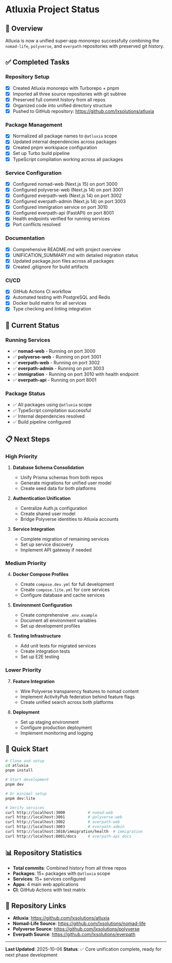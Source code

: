 # Atluxia Project Status

## 🎯 Overview

Atluxia is now a unified super-app monorepo successfully combining the `nomad-life`, `polyverse`, and `everpath` repositories with preserved git history.

## ✅ Completed Tasks

### Repository Setup
- [x] Created Atluxia monorepo with Turborepo + pnpm
- [x] Imported all three source repositories with git subtree
- [x] Preserved full commit history from all repos
- [x] Organized code into unified directory structure
- [x] Pushed to GitHub repository: https://github.com/lxsolutions/atluxia

### Package Management
- [x] Normalized all package names to `@atluxia` scope
- [x] Updated internal dependencies across packages
- [x] Created pnpm workspace configuration
- [x] Set up Turbo build pipeline
- [x] TypeScript compilation working across all packages

### Service Configuration
- [x] Configured nomad-web (Next.js 15) on port 3000
- [x] Configured polyverse-web (Next.js 14) on port 3001
- [x] Configured everpath-web (Next.js 14) on port 3002
- [x] Configured everpath-admin (Next.js 14) on port 3003
- [x] Configured immigration service on port 3010
- [x] Configured everpath-api (FastAPI) on port 8001
- [x] Health endpoints verified for running services
- [x] Port conflicts resolved

### Documentation
- [x] Comprehensive README.md with project overview
- [x] UNIFICATION_SUMMARY.md with detailed migration status
- [x] Updated package.json files across all packages
- [x] Created .gitignore for build artifacts

### CI/CD
- [x] GitHub Actions CI workflow
- [x] Automated testing with PostgreSQL and Redis
- [x] Docker build matrix for all services
- [x] Type checking and linting integration

## 🔄 Current Status

### Running Services
- ✅ **nomad-web** - Running on port 3000
- ✅ **polyverse-web** - Running on port 3001  
- ✅ **everpath-web** - Running on port 3002
- ✅ **everpath-admin** - Running on port 3003
- ✅ **immigration** - Running on port 3010 with health endpoint
- ✅ **everpath-api** - Running on port 8001

### Package Status
- ✅ All packages using `@atluxia` scope
- ✅ TypeScript compilation successful
- ✅ Internal dependencies resolved
- ✅ Build pipeline configured

## 📋 Next Steps

### High Priority
1. **Database Schema Consolidation**
   - Unify Prisma schemas from both repos
   - Generate migrations for unified user model
   - Create seed data for both platforms

2. **Authentication Unification**
   - Centralize Auth.js configuration
   - Create shared user model
   - Bridge Polyverse identities to Atluxia accounts

3. **Service Integration**
   - Complete migration of remaining services
   - Set up service discovery
   - Implement API gateway if needed

### Medium Priority
4. **Docker Compose Profiles**
   - Create `compose.dev.yml` for full development
   - Create `compose.lite.yml` for core services
   - Configure database and cache services

5. **Environment Configuration**
   - Create comprehensive `.env.example`
   - Document all environment variables
   - Set up development profiles

6. **Testing Infrastructure**
   - Add unit tests for migrated services
   - Create integration tests
   - Set up E2E testing

### Lower Priority
7. **Feature Integration**
   - Wire Polyverse transparency features to nomad content
   - Implement ActivityPub federation behind feature flags
   - Create unified search across both platforms

8. **Deployment**
   - Set up staging environment
   - Configure production deployment
   - Implement monitoring and logging

## 🚀 Quick Start

```bash
# Clone and setup
cd atluxia
pnpm install

# Start development
pnpm dev

# Or minimal setup
pnpm dev:lite

# Verify services
curl http://localhost:3000          # nomad-web
curl http://localhost:3001          # polyverse-web
curl http://localhost:3002          # everpath-web
curl http://localhost:3003          # everpath-admin
curl http://localhost:3010/immigration/health  # immigration
curl http://localhost:8001/docs     # everpath-api docs
```

## 📊 Repository Statistics

- **Total commits**: Combined history from all three repos
- **Packages**: 15+ packages with `@atluxia` scope
- **Services**: 15+ services configured
- **Apps**: 4 main web applications
- **CI**: GitHub Actions with test matrix

## 🔗 Repository Links

- **Atluxia**: https://github.com/lxsolutions/atluxia
- **Nomad-Life Source**: https://github.com/lxsolutions/nomad-life
- **Polyverse Source**: https://github.com/lxsolutions/polyverse
- **Everpath Source**: https://github.com/lxsolutions/everpath

---

**Last Updated**: 2025-10-06
**Status**: ✅ Core unification complete, ready for next phase development